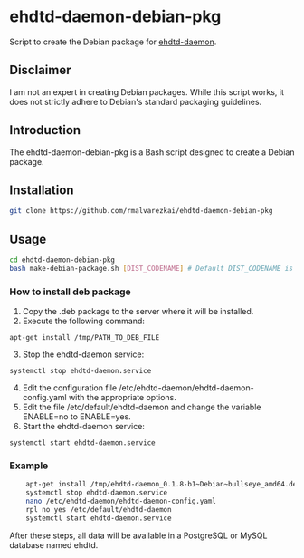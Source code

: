 # ehdtd-daemon-debian-pkg
Script to create the Debian package for [ehdtd-daemon](https://github.com/rmalvarezkai/ehdtd_daemon).

## Disclaimer
I am not an expert in creating Debian packages. While this script works, it does not strictly adhere to Debian's standard packaging guidelines.

## Introduction
The ehdtd-daemon-debian-pkg is a Bash script designed to create a Debian package.

## Installation
```bash
git clone https://github.com/rmalvarezkai/ehdtd-daemon-debian-pkg
```

## Usage
```bash
cd ehdtd-daemon-debian-pkg
bash make-debian-package.sh [DIST_CODENAME] # Default DIST_CODENAME is the output from lsb_release -s -c # Only tested for bullseye and bookworm
```

### How to install deb package
1. Copy the .deb package to the server where it will be installed.
2. Execute the following command:
~~~
apt-get install /tmp/PATH_TO_DEB_FILE
~~~
3. Stop the ehdtd-daemon service:
~~~
systemctl stop ehdtd-daemon.service
~~~
4. Edit the configuration file /etc/ehdtd-daemon/ehdtd-daemon-config.yaml with the appropriate options.
5. Edit the file /etc/default/ehdtd-daemon and change the variable ENABLE=no to ENABLE=yes.
6. Start the ehdtd-daemon service:
~~~
systemctl start ehdtd-daemon.service
~~~

### Example
```bash
    apt-get install /tmp/ehdtd-daemon_0.1.8-b1~Debian~bullseye_amd64.deb
    systemctl stop ehdtd-daemon.service
    nano /etc/ehdtd-daemon/ehdtd-daemon-config.yaml
    rpl no yes /etc/default/ehdtd-daemon
    systemctl start ehdtd-daemon.service
```

After these steps, all data will be available in a PostgreSQL or MySQL database named ehdtd.


